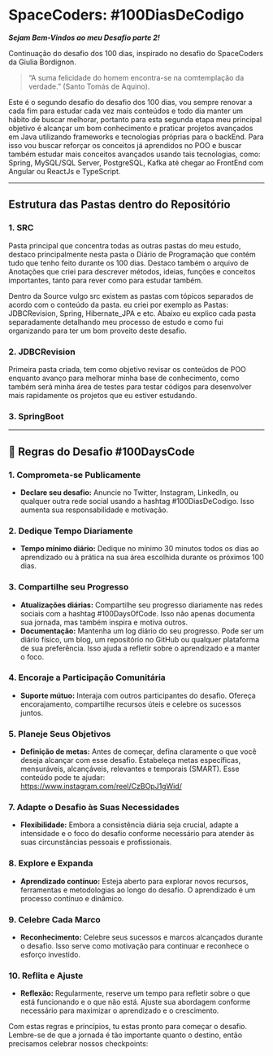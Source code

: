 # SpaceCoders: #100DiasDeCodigo

***Sejam Bem-Vindos ao meu Desafio parte 2!*** 

Continuação do desafio dos 100 dias, inspirado no desafio do SpaceCoders da Giulia Bordignon.

>“A suma felicidade do homem encontra-se na comtemplação da verdade.” (Santo Tomás de Aquino).

Este é o segundo desafio do desafio dos 100 dias, vou sempre renovar a cada fim para estudar cada vez mais conteúdos e todo dia manter um hábito de buscar melhorar, portanto para esta segunda etapa meu principal objetivo é alcançar um bom conhecimento e praticar projetos avançados em Java utilizando frameworks e tecnologias próprias para o backEnd. Para isso vou buscar reforçar os conceitos já aprendidos no POO e buscar também estudar mais conceitos avançados usando tais tecnologias, como: Spring, MySQL/SQL Server, PostgreSQL, Kafka até chegar ao FrontEnd com Angular ou ReactJs e TypeScript.

---

## Estrutura das Pastas dentro do Repositório

### 1. SRC
Pasta principal que concentra todas as outras pastas do meu estudo, destaco principalmente nesta pasta o Diário de Programação que contém tudo que tenho feito durante os 100 dias. Destaco também o arquivo de Anotações que criei para descrever métodos, ideias, funções e conceitos importantes, tanto para rever como para estudar também. 

Dentro da Source vulgo src existem as pastas com tópicos separados de acordo com o conteúdo da pasta. eu criei por exemplo as Pastas: JDBCRevision, Spring, Hibernate_JPA e etc. Abaixo eu explico cada pasta separadamente detalhando meu processo de estudo e como fui organizando para ter um bom proveito deste desafio.

### 2. JDBCRevision
Primeira pasta criada, tem como objetivo revisar os conteúdos de POO enquanto avanço para melhorar minha base de conhecimento, como também será minha área de testes para testar códigos para desenvolver mais rapidamente os projetos que eu estiver estudando.

### 3. SpringBoot


---

## 🖖 **Regras do Desafio #100DaysCode**

### 1. Comprometa-se Publicamente

- **Declare seu desafio:** Anuncie no Twitter, Instagram, LinkedIn, ou qualquer outra rede social usando a hashtag #100DiasDeCodigo. Isso aumenta sua responsabilidade e motivação.

### 2. Dedique Tempo Diariamente

- **Tempo mínimo diário:** Dedique no mínimo 30 minutos todos os dias ao aprendizado ou à prática na sua área escolhida durante os próximos 100 dias.

### 3. Compartilhe seu Progresso

- **Atualizações diárias:** Compartilhe seu progresso diariamente nas redes sociais com a hashtag #100DaysOfCode. Isso não apenas documenta sua jornada, mas também inspira e motiva outros.
- **Documentação:** Mantenha um log diário do seu progresso. Pode ser um diário físico, um blog, um repositório no GitHub ou qualquer plataforma de sua preferência. Isso ajuda a refletir sobre o aprendizado e a manter o foco.

### 4. Encoraje a Participação Comunitária

- **Suporte mútuo:** Interaja com outros participantes do desafio. Ofereça encorajamento, compartilhe recursos úteis e celebre os sucessos juntos.

### 5. Planeje Seus Objetivos

- **Definição de metas:** Antes de começar, defina claramente o que você deseja alcançar com esse desafio. Estabeleça metas específicas, mensuráveis, alcançáveis, relevantes e temporais (SMART). Esse conteúdo pode te ajudar: https://www.instagram.com/reel/CzBOpJ1gWid/

### 7. Adapte o Desafio às Suas Necessidades

- **Flexibilidade:** Embora a consistência diária seja crucial, adapte a intensidade e o foco do desafio conforme necessário para atender às suas circunstâncias pessoais e profissionais.

### 8. Explore e Expanda

- **Aprendizado contínuo:** Esteja aberto para explorar novos recursos, ferramentas e metodologias ao longo do desafio. O aprendizado é um processo contínuo e dinâmico.

### 9. Celebre Cada Marco

- **Reconhecimento:** Celebre seus sucessos e marcos alcançados durante o desafio. Isso serve como motivação para continuar e reconhece o esforço investido.

### 10. Reflita e Ajuste

- **Reflexão:** Regularmente, reserve um tempo para refletir sobre o que está funcionando e o que não está. Ajuste sua abordagem conforme necessário para maximizar o aprendizado e o crescimento.

Com estas regras e princípios, tu estas pronto para começar o desafio. Lembre-se de que a jornada é tão importante quanto o destino, então precisamos celebrar nossos checkpoints:

